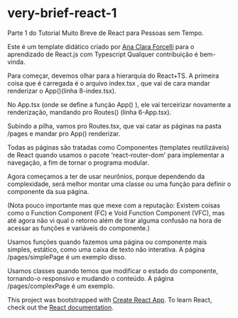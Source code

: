 # very-brief-react-1
Parte 1 do Tutorial Muito Breve de React para Pessoas sem Tempo.

Este é um template didático criado por [Ana Clara Forcelli](https://github.com/anacforcelli) para o aprendizado de React.js com Typescript
Qualquer contribuição é bem-vinda. 

Para começar, devemos olhar para a hierarquia do React+TS.
A primeira coisa que é carregada é o arquivo index.tsx , que vai de cara mandar renderizar o App()(linha 8-index.tsx).

No App.tsx (onde se define a função App() ), ele vai terceirizar novamente a renderização, mandando pro Routes() (linha 6-App.tsx). 

Subindo a pilha, vamos pro Routes.tsx, que vai catar as páginas na pasta /pages e mandar pro App() renderizar.

Todas as páginas são tratadas como Componentes (templates reutilizáveis) de React quando usamos o pacote 'react-router-dom' para implementar a navegação, a fim de tornar o programa modular.

Agora começamos a ter de usar neurônios, porque dependendo da complexidade, será melhor montar uma classe ou uma função para definir o componente da sua página. 

(Nota pouco importante mas que mexe com a reputação: Existem coisas como o Function Component (FC) e Void Function Component (VFC), mas até agora não vi qual o retorno além de tirar alguma confusão na hora de acessar as funções e variáveis do componente.)

Usamos funções quando fazemos uma página ou componente mais simples, estático, como uma caixa de texto não interativa. A página /pages/simplePage é um exemplo disso.

Usamos classes quando temos que modificar o estado do componente, tornando-o responsivo e mudando o conteúdo. A página /pages/complexPage é um exemplo.




This project was bootstrapped with [Create React App](https://github.com/facebook/create-react-app).
To learn React, check out the [React documentation](https://reactjs.org/).
